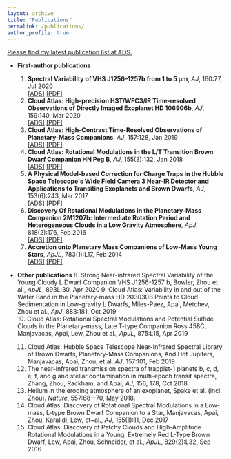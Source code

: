 ```yaml
---
layout: archive
title: "Publications"
permalink: /publications/
author_profile: true
---
```

[Please find my latest publication list at ADS.](https://ui.adsabs.harvard.edu/#search/p_=0&q=orcid%3A0000-0003-2969-6040&sort=date%20desc%2C%20bibcode%20desc "NASA/ADS")

* **First-author publications**
  1. **Spectral Variability of VHS J1256–1257b from 1 to 5 μm**, *AJ*, 160:77, Jul 2020         
    [[ADS]](https://ui.adsabs.harvard.edu/abs/2020AJ....160...77Z/abstract "ADS link") [[PDF]](/files/papers/paper1.pdf "PDF")
  2. **Cloud Atlas: High-precision HST/WFC3/IR Time-resolved Observations of Directly Imaged Exoplanet HD 106906b**, *AJ*, 159:140, Mar 2020        
  [[ADS]](https://ui.adsabs.harvard.edu/abs/2020AJ....159..140Z/abstract "ADS link") [[PDF]](/files/papers/paper2.pdf "PDF")
  3. **Cloud Atlas: High-Contrast Time-Resolved Observations of Planetary-Mass Companions**, *AJ*, 157:128, Jan 2019    
  [[ADS]](https://ui.adsabs.harvard.edu/abs/2019AJ....157..128Z/abstract "ADS link") [[PDF]](/files/papers/paper3.pdf "PDF")
  4. **Cloud Atlas: Rotational Modulations in the L/T Transition Brown
  Dwarf Companion HN Peg B**, *AJ*, 155(3):132, Jan 2018    
  [[ADS]](https://ui.adsabs.harvard.edu/abs/2018AJ....155..132Z/abstract "ADS link") [[PDF]](/files/papers/paper4.pdf "PDF")
  5. **A Physical Model-based Correction for Charge Traps in the Hubble
  Space Telescope's Wide Field Camera 3 Near-IR Detector and Applications to
  Transiting Exoplanets and Brown Dwarfs**, *AJ*, 153(6):243, Mar 2017    
  [[ADS]](https://ui.adsabs.harvard.edu/abs/2017AJ....153..243Z/abstract "ADS link") [[PDF]](/files/papers/paper5.pdf "PDF")
  6. **Discovery Of Rotational Modulations in the Planetary-Mass Companion
  2M1207b: Intermediate Rotation Period and Heterogeneous Clouds in a Low
  Gravity Atmosphere**, *ApJ*, 818(2):176, Feb 2016        
  [[ADS]](https://ui.adsabs.harvard.edu/abs/2016ApJ...818..176Z/abstract "ADS link") [[PDF]](/files/papers/paper6.pdf "PDF")
  7. **Accretion onto Planetary Mass Companions of Low-Mass Young Stars**, *ApJL*, 783(1):L17, Feb 2014    
  [[ADS]](https://ui.adsabs.harvard.edu/abs/2014ApJ...783L..17Z/abstract "ADS link") [[PDF]](/files/papers/paper7.pdf "PDF")
  
* **Other publications**
  8. Strong Near-infrared Spectral Variability of the Young Cloudy L Dwarf Companion VHS J1256-1257 b, Bowler, Zhou et al., *ApJL*, 893L:30, Apr 2020
  9. Cloud Atlas: Variability in and out of the Water Band in the Planetary-mass HD 203030B Points to Cloud Sedimentation in Low-gravity L Dwarfs, Miles-Paez, Apai, Metchev, Zhou et al., *ApJ*, 883:181, Oct 2019  
  10. Cloud Atlas: Rotational Spectral Modulations and Potential Sulfide Clouds in the Planetary-mass, Late T-type Companion Ross 458C, Manjavacas, Apai, Lew, Zhou et al., *ApJL*, 875:L15, Apr 2019
  
  11. Cloud Atlas: Hubble Space Telescope Near-Infrared Spectral Library of Brown Dwarfs, Planetary-Mass Companions, And Hot Jupiters, Manjavacas, Apai, Zhou, et al. *AJ*, 157:101, Feb 2019
  12. The near-infrared transmission spectra of trappist-1 planets b, c, d, e, f, and g and stellar contamination in multi-epoch transit spectra, Zhang, Zhou, Rackham, and Apai, *AJ*, 156, 178, Cct 2018.
  13. Helium in the eroding atmosphere of an exoplanet, Spake et al. (incl. Zhou). *Nature*, 557:68--70, May 2018.
  14. Cloud Atlas: Discovery of Rotational Spectral Modulations in a
  Low-mass, L-type Brown Dwarf Companion to a Star, Manjavacas, Apai, Zhou, Karalidi, Lew, et~al., *AJ*, 155(1):11, Dec 2017
  15. Cloud Atlas: Discovery of Patchy Clouds and High-Amplitude
  Rotational Modulations in a Young, Extremely Red L-Type Brown Dwarf, Lew, Apai, Zhou, Schneider, et al., *ApJL*, 829(2):L32, Sep 2016
